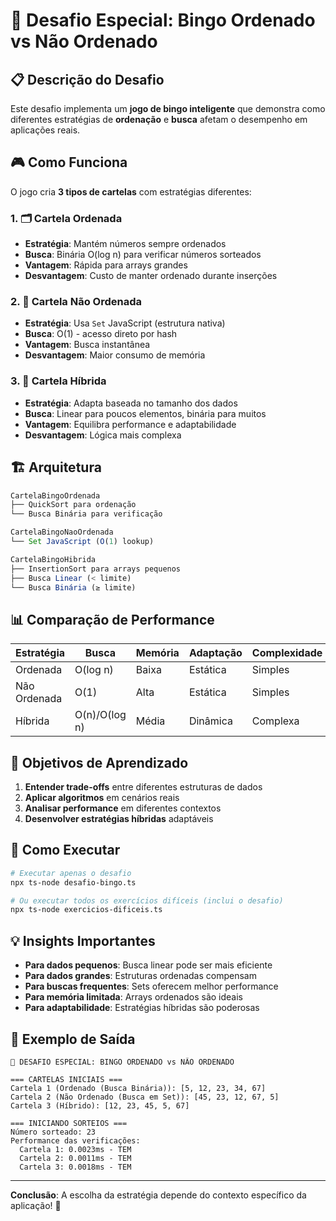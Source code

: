 # 🎯 Desafio Especial: Bingo Ordenado vs Não Ordenado

## 📋 Descrição do Desafio

Este desafio implementa um **jogo de bingo inteligente** que demonstra como diferentes estratégias de **ordenação** e **busca** afetam o desempenho em aplicações reais.

## 🎮 Como Funciona

O jogo cria **3 tipos de cartelas** com estratégias diferentes:

### 1. 🗂️ Cartela Ordenada

- **Estratégia**: Mantém números sempre ordenados
- **Busca**: Binária O(log n) para verificar números sorteados
- **Vantagem**: Rápida para arrays grandes
- **Desvantagem**: Custo de manter ordenado durante inserções

### 2. 🔄 Cartela Não Ordenada

- **Estratégia**: Usa `Set` JavaScript (estrutura nativa)
- **Busca**: O(1) - acesso direto por hash
- **Vantagem**: Busca instantânea
- **Desvantagem**: Maior consumo de memória

### 3. 🧠 Cartela Híbrida

- **Estratégia**: Adapta baseada no tamanho dos dados
- **Busca**: Linear para poucos elementos, binária para muitos
- **Vantagem**: Equilibra performance e adaptabilidade
- **Desvantagem**: Lógica mais complexa

## 🏗️ Arquitetura

```typescript
CartelaBingoOrdenada
├── QuickSort para ordenação
└── Busca Binária para verificação

CartelaBingoNaoOrdenada
└── Set JavaScript (O(1) lookup)

CartelaBingoHibrida
├── InsertionSort para arrays pequenos
├── Busca Linear (< limite)
└── Busca Binária (≥ limite)
```

## 📊 Comparação de Performance

| Estratégia | Busca | Memória | Adaptação | Complexidade |
|------------|-------|---------|-----------|--------------|
| Ordenada | O(log n) | Baixa | Estática | Simples |
| Não Ordenada | O(1) | Alta | Estática | Simples |
| Híbrida | O(n)/O(log n) | Média | Dinâmica | Complexa |

## 🎯 Objetivos de Aprendizado

1. **Entender trade-offs** entre diferentes estruturas de dados
2. **Aplicar algoritmos** em cenários reais
3. **Analisar performance** em diferentes contextos
4. **Desenvolver estratégias híbridas** adaptáveis

## 🚀 Como Executar

```bash
# Executar apenas o desafio
npx ts-node desafio-bingo.ts

# Ou executar todos os exercícios difíceis (inclui o desafio)
npx ts-node exercicios-dificeis.ts
```

## 💡 Insights Importantes

- **Para dados pequenos**: Busca linear pode ser mais eficiente
- **Para dados grandes**: Estruturas ordenadas compensam
- **Para buscas frequentes**: Sets oferecem melhor performance
- **Para memória limitada**: Arrays ordenados são ideais
- **Para adaptabilidade**: Estratégias híbridas são poderosas

## 🎪 Exemplo de Saída

```text
🎯 DESAFIO ESPECIAL: BINGO ORDENADO vs NÃO ORDENADO

=== CARTELAS INICIAIS ===
Cartela 1 (Ordenado (Busca Binária)): [5, 12, 23, 34, 67]
Cartela 2 (Não Ordenado (Busca em Set)): [45, 23, 12, 67, 5]
Cartela 3 (Híbrido): [12, 23, 45, 5, 67]

=== INICIANDO SORTEIOS ===
Número sorteado: 23
Performance das verificações:
  Cartela 1: 0.0023ms - TEM
  Cartela 2: 0.0011ms - TEM
  Cartela 3: 0.0018ms - TEM
```

---

**Conclusão**: A escolha da estratégia depende do contexto específico da aplicação! 🎯